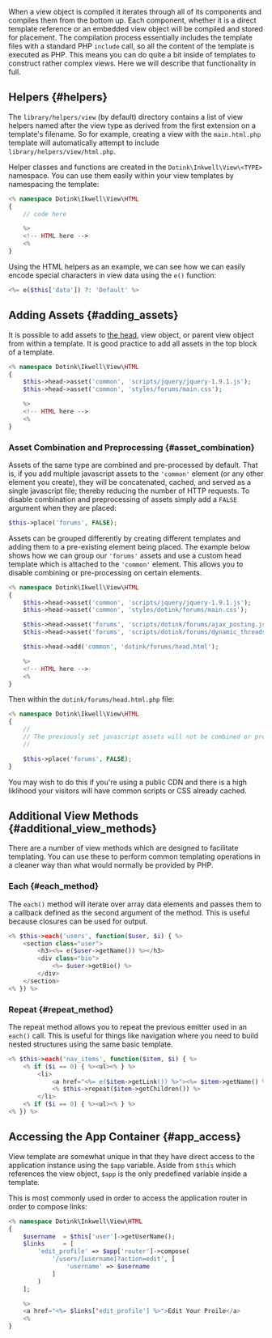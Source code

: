 When a view object is compiled it iterates through all of its components and compiles them from the bottom up.  Each component, whether it is a direct template reference or an embedded view object will be compiled and stored for placement.  The compilation process essentially includes the template files with a standard PHP `include` call, so all the content of the template is executed as PHP.  This means you can do quite a bit inside of templates to construct rather complex views.  Here we will describe that functionality in full.

## Helpers {#helpers}

The `library/helpers/view` (by default) directory contains a list of view helpers named after the view type as derived from the first extension on a template's filename.  So for example, creating a view with the `main.html.php` template will automatically attempt to include `library/helpers/view/html.php`.

Helper classes and functions are created in the `Dotink\Inkwell\View\<TYPE>` namespace.  You can use them easily within your view templates by namespacing the template:

```php
<% namespace Dotink\Ikwell\View\HTML
{
	// code here

	%>
	<!-- HTML here -->
	<%
}
```

Using the HTML helpers as an example, we can see how we can easily encode special characters in view data using the `e()` function:

```php
<%= e($this['data']) ?: 'Default' %>
```

## Adding Assets {#adding_assets}

It is possible to add assets to [the head](./views#the_head_view), view object, or parent view object from within a template.  It is good practice to add all assets in the top block of a template.

```php
<% namespace Dotink\Ikwell\View\HTML
{
	$this->head->asset('common', 'scripts/jquery/jquery-1.9.1.js');
	$this->head->asset('common', 'styles/forums/main.css');

	%>
	<!-- HTML here -->
	<%
}
```

### Asset Combination and Preprocessing {#asset_combination}

Assets of the same type are combined and pre-processed by default.  That is, if you add multiple javascript assets to the `'common'` element (or any other element you create), they will be concatenated, cached, and served as a single javascript file; thereby reducing the number of HTTP requests.  To disable combination and preprocessing of assets simply add a `FALSE` argument when they are placed:

```php
$this->place('forums', FALSE);
```

Assets can be grouped differently by creating different templates and adding them to a pre-existing element being placed.  The example below shows how we can group our `'forums'` assets and use a custom head template which is attached to the `'common'` element.  This allows you to disable combining or pre-processing on certain elements.

```php
<% namespace Dotink\Ikwell\View\HTML
{
	$this->head->asset('common', 'scripts/jquery/jquery-1.9.1.js');
	$this->head->asset('common', 'styles/dotink/forums/main.css');

	$this->head->asset('forums', 'scripts/dotink/forums/ajax_posting.js');
	$this->head->asset('forums', 'scripts/dotink/forums/dynamic_threads.js');

	$this->head->add('common', 'dotink/forums/head.html');

	%>
	<!-- HTML here -->
	<%
}
```

Then within the `dotink/forums/head.html.php` file:

```php
<% namespace Dotink\Ikwell\View\HTML
{
	//
	// The previously set javascript assets will not be combined or pre-processed.
	//

	$this->place('forums', FALSE);
}
```

You may wish to do this if you're using a public CDN and there is a high liklihood your visitors will have common scripts or CSS already cached.

## Additional View Methods {#additional_view_methods}

There are a number of view methods which are designed to facilitate templating.  You can use these to perform common templating operations in a cleaner way than what would normally be provided by PHP.

### Each {#each_method}

The `each()` method will iterate over array data elements and passes them to a callback defined as the second argument of the method.  This is useful because closures can be used for output.

```php
<% $this->each('users', function($user, $i) { %>
	<section class="user">
		<h3><%= e($user->getName()) %></h3>
		<div class="bio">
			<%= $user->getBio() %>
		</div>
	</section>
<% }) %>
```

### Repeat {#repeat_method}

The repeat method allows you to repeat the previous emitter used in an `each()` call.  This is useful for things like navigation where you need to build nested structures using the same basic template.

```php
<% $this->each('nav_items', function($item, $i) { %>
	<% if ($i == 0) { %><ul><% } %>
		<li>
			<a href="<%= e($item->getLink()) %>"><%= $item->getName() %></a>
			<% $this->repeat($item->getChildren()) %>
		</li>
	<% if ($i == 0) { %><ul><% } %>
<% }) %>
```

## Accessing the App Container {#app_access}

View template are somewhat unique in that they have direct access to the application instance using the `$app` variable.  Aside from `$this` which references the view object, `$app` is the only predefined variable inside a template.

This is most commonly used in order to access the application router in order to compose links:

```php
<% namespace Dotink\Inkwell\View\HTML
{
	$username  = $this['user']->getUserName();
	$links     = [
		'edit_profile' => $app['router']->compose(
			'/users/[username]?action=edit', [
				'username' => $username
			]
		)
	];

	%>
	<a href="<%= $links['edit_profile'] %>">Edit Your Proile</a>
	<%
}
```

